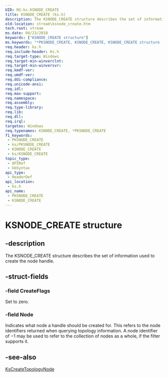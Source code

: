```yaml
---
UID: NS:ks.KSNODE_CREATE
title: KSNODE_CREATE (ks.h)
description: The KSNODE_CREATE structure describes the set of information used to create the node handle.
old-location: stream\ksnode_create.htm
tech.root: stream
ms.date: 04/23/2018
keywords: ["KSNODE_CREATE structure"]
ms.keywords: "*PKSNODE_CREATE, KSNODE_CREATE, KSNODE_CREATE structure [Streaming Media Devices], PKSNODE_CREATE, PKSNODE_CREATE structure pointer [Streaming Media Devices], ks-struct_2fb3dcb7-5945-4f8a-b1f1-945910ec8396.xml, ks/KSNODE_CREATE, ks/PKSNODE_CREATE, stream.ksnode_create"
req.header: ks.h
req.include-header: Ks.h
req.target-type: Windows
req.target-min-winverclnt: 
req.target-min-winversvr: 
req.kmdf-ver: 
req.umdf-ver: 
req.ddi-compliance: 
req.unicode-ansi: 
req.idl: 
req.max-support: 
req.namespace: 
req.assembly: 
req.type-library: 
req.lib: 
req.dll: 
req.irql: 
targetos: Windows
req.typenames: KSNODE_CREATE, *PKSNODE_CREATE
f1_keywords:
 - PKSNODE_CREATE
 - ks/PKSNODE_CREATE
 - KSNODE_CREATE
 - ks/KSNODE_CREATE
topic_type:
 - APIRef
 - kbSyntax
api_type:
 - HeaderDef
api_location:
 - ks.h
api_name:
 - PKSNODE_CREATE
 - KSNODE_CREATE
---
```


# KSNODE_CREATE structure


## -description

The KSNODE_CREATE structure describes the set of information used to create the node handle.

## -struct-fields

### -field CreateFlags

Set to zero.

### -field Node

Indicates what node a handle should be created for. This refers to the node identifiers returned when querying topology information. A node identifier of −1 may be used to refer to the collection of nodes as a whole, if the filter supports it.

## -see-also

<a href="/windows-hardware/drivers/ddi/ks/nf-ks-kscreatetopologynode">KsCreateTopologyNode</a>

